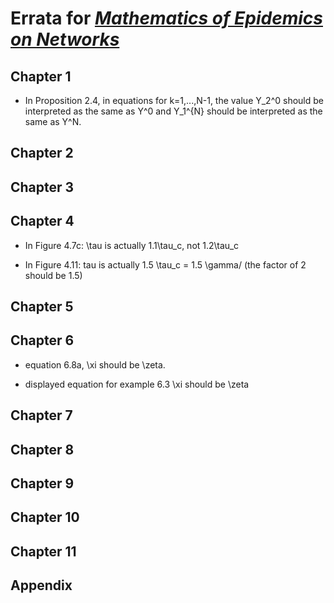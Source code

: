 # Errata for [*Mathematics of Epidemics on Networks*](http://www.springer.com/book/9783319508047)

## Chapter 1 

- In Proposition 2.4, in equations for k=1,...,N-1, the value Y_2^0 should be interpreted as the same as Y^0 and Y_1^{N}  should be interpreted as the same as Y^N.

## Chapter 2 

## Chapter 3

## Chapter 4

 - In Figure 4.7c: \tau is actually 1.1\tau_c, not 1.2\tau_c

 - In Figure 4.11: tau is actually 1.5 \tau_c = 1.5 \gamma/ <K>  (the factor of
2 should be 1.5)

## Chapter 5 

## Chapter 6 

- equation 6.8a, \xi should be \zeta.

- displayed equation for example 6.3 \xi should be \zeta

## Chapter 7

## Chapter 8

## Chapter 9

## Chapter 10

## Chapter 11

## Appendix


